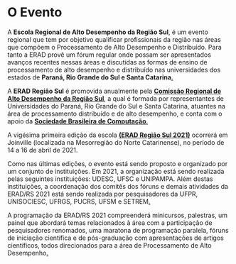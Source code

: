 # O Evento

A **Escola Regional de Alto Desempenho da Região Sul**, é um evento regional que tem por objetivo qualificar profissionais da região nas áreas que compõem o Processamento de Alto Desempenho e Distribuído. Para tanto a ERAD provê um fórum regular onde possam ser apresentados avanços recentes nessas áreas e discutidas as formas de ensino de processamento de alto desempenho e distribuído nas universidades dos estados de **Paraná, Rio Grande do Sul e Santa Catarina**[.](http://amplus.ufpel.edu.br/erad/doku.php?id=start&do=login)

A **ERAD Região Sul** é promovida anualmente pela [**Comissão Regional de Alto Desempenho da Região Sul**](http://www2.sbc.org.br/cradrs), a qual é formada por representantes de Universidades do Paraná, Rio Grande do Sul e Santa Catarina, atuantes na área de processamento distribuído e de alto desempenho, e conta com o apoio da [**Sociedade Brasileira de Computação**](http://www.sbc.org.br/)[.](http://amplus.ufpel.edu.br/erad/doku.php?id=start&do=logout)

A vigésima primeira edição da escola **[(ERAD Região Sul 2021)](http://labp2d.joinville.udesc.br/erad2021/)** ocorrerá em Joinville (localizada na Mesorregião do Norte Catarinense), no período de 14 a 16 de abril de 2021.

Como nas últimas edições, o evento está sendo proposto e organizado por um conjunto de instituições. Em 2021, a organização está sendo realizada pelas seguintes instituições: UDESC, UFSC e UNIPAMPA. Além destas instituições, a coordenação dos comitês dos fóruns e demais atividades da ERAD/RS 2021 está sendo realizada por pesquisadores da UFPR, UNISOCIESC, UFRGS, PUCRS, UFSM e SETREM[.](http://amplus.ufpel.edu.br/erad/doku.php?id=sidebar)

A programação da ERAD/RS 2021 compreenderá minicursos, palestras, um painel que abordará temas relacionados à área com a participação de pesquisadores renomados, uma maratona de programação paralela, fóruns de iniciação científica e de pós-graduação com apresentações de artigos científicos, todos direcionados para a área de Processamento de Alto Desempenho[.](http://amplus.ufpel.edu.br/erad/doku.php?id=rascunho)
